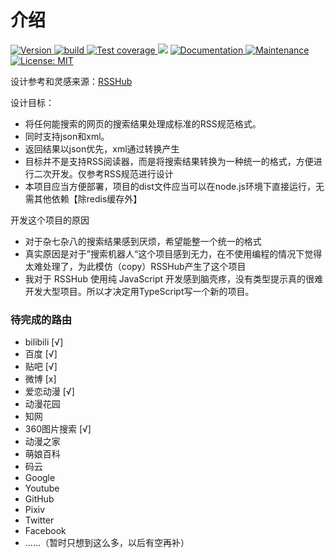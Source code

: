 # 介绍

<p>
   <a href="https://github.com/CaoMeiYouRen/super-search-hub" target="_blank">
    <img alt="Version" src="https://img.shields.io/github/package-json/v/CaoMeiYouRen/super-search-hub">
  </a>
  <a href="https://travis-ci.com/CaoMeiYouRen/super-search-hub" target="_blank">
    <img alt="build" src="https://travis-ci.com/CaoMeiYouRen/super-search-hub.svg?branch=master" />
  </a>
   <a href="https://codecov.io/github/CaoMeiYouRen/super-search-hub?branch=master" target="_blank">
    <img alt="Test coverage" src="https://img.shields.io/codecov/c/github/CaoMeiYouRen/super-search-hub.svg?style=flat-square" />
  </a>
  <img src="https://img.shields.io/badge/node-%3E%3D12-blue.svg" />
  <a href="https://github.com/CaoMeiYouRen/super-search-hub#readme" target="_blank">
    <img alt="Documentation" src="https://img.shields.io/badge/documentation-yes-brightgreen.svg" />
  </a>
  <a href="https://github.com/CaoMeiYouRen/super-search-hub/graphs/commit-activity" target="_blank">
    <img alt="Maintenance" src="https://img.shields.io/badge/Maintained%3F-yes-green.svg" />
  </a>
  <a href="https://github.com/CaoMeiYouRen/super-search-hub/blob/master/LICENSE" target="_blank">
    <img alt="License: MIT" src="https://img.shields.io/github/license/CaoMeiYouRen/super-search-hub" />
  </a>
</p>

设计参考和灵感来源：[RSSHub](https://github.com/DIYgod/RSSHub)

设计目标：

-   将任何能搜索的网页的搜索结果处理成标准的RSS规范格式。
-   同时支持json和xml。
-   返回结果以json优先，xml通过转换产生
-   目标并不是支持RSS阅读器，而是将搜索结果转换为一种统一的格式，方便进行二次开发。仅参考RSS规范进行设计
-   本项目应当方便部署，项目的dist文件应当可以在node.js环境下直接运行，无需其他依赖【除redis缓存外】

开发这个项目的原因

-   对于杂七杂八的搜索结果感到厌烦，希望能整一个统一的格式
-   真实原因是对于”搜索机器人“这个项目感到无力，在不使用编程的情况下觉得太难处理了，为此模仿（copy）RSSHub产生了这个项目
-   我对于 RSSHub 使用纯 JavaScript 开发感到脑壳疼，没有类型提示真的很难开发大型项目。所以才决定用TypeScript写一个新的项目。

### 待完成的路由

-   bilibili [√]
-   百度 [√]
-   贴吧 [√]
-   微博 [x]
-   爱恋动漫 [√]
-   动漫花园
-   知网
-   360图片搜索 [√]
-   动漫之家
-   萌娘百科
-   码云
-   Google
-   Youtube
-   GitHub
-   Pixiv
-   Twitter
-   Facebook
-   ……（暂时只想到这么多，以后有空再补）